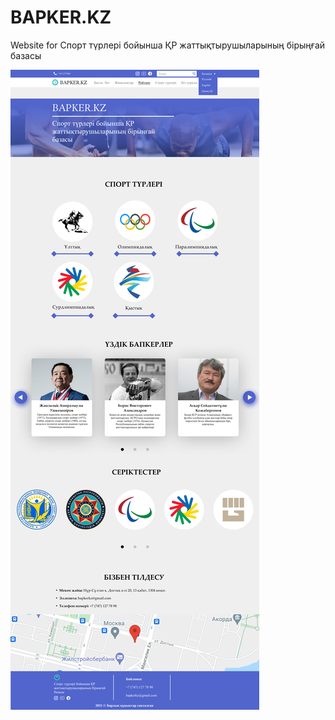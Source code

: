 # BAPKER.KZ
Website for Спорт түрлері бойынша ҚР жаттықтырушыларының бірыңғай базасы

![Figma](Bapker.kz.png "Figma link - https://www.figma.com/file/HHIRVBI6YxrVKOJ2S9Kw66/Bapker.kz")​
